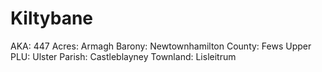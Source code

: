 # Kiltybane

AKA: 447
Acres: Armagh
Barony: Newtownhamilton
County: Fews Upper
PLU: Ulster
Parish: Castleblayney
Townland: Lisleitrum